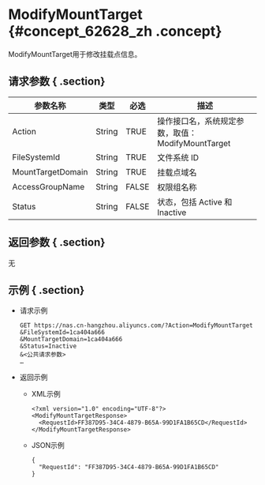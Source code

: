 # ModifyMountTarget {#concept_62628_zh .concept}

ModifyMountTarget用于修改挂载点信息。

## 请求参数 { .section}

|参数名称|类型|必选|描述|
|----|--|--|--|
|Action|String|TRUE|操作接口名，系统规定参数，取值：ModifyMountTarget|
|FileSystemId|String|TRUE|文件系统 ID|
|MountTargetDomain|String|TRUE|挂载点域名|
|AccessGroupName|String|FALSE|权限组名称|
|Status|String|FALSE|状态，包括 Active 和 Inactive|

## 返回参数 { .section}

无

## 示例 { .section}

-   请求示例

    ```language-shell
    GET https://nas.cn-hangzhou.aliyuncs.com/?Action=ModifyMountTarget
    &FileSystemId=1ca404a666
    &MountTargetDomain=1ca404a666
    &Status=Inactive
    &<公共请求参数>
    …
    
    ```

-   返回示例
    -   XML示例

        ```language-xml
        <?xml version="1.0" encoding="UTF-8"?>
        <ModifyMountTargetResponse>
          <RequestId>FF387D95-34C4-4879-B65A-99D1FA1B65CD</RequestId>
        </ModifyMountTargetResponse>
        
        ```

    -   JSON示例

        ```language-json
        {
          "RequestId": "FF387D95-34C4-4879-B65A-99D1FA1B65CD"
        }
        
        ```



